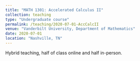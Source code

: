 ```yaml
---
title: "MATH 1301: Accelerated Calculus II"
collection: teaching
type: "Undergraduate course"
permalink: /teaching/2020-07-01-AccCalcII
venue: "Vanderbilt University, Department of Mathematics"
date: 2020-07-01
location: "Nashville, TN"
---
```


Hybrid teaching, half of class online and half in-person.
